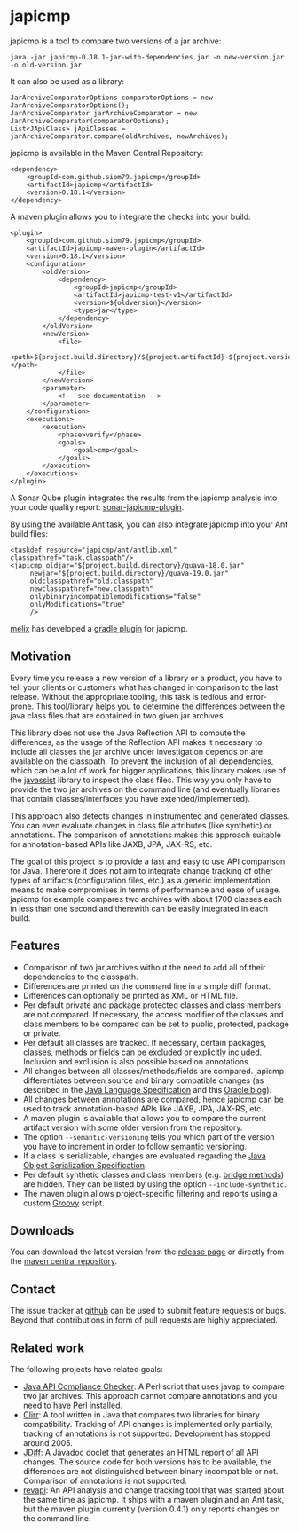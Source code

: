 japicmp
=======

japicmp is a tool to compare two versions of a jar archive:

	java -jar japicmp-0.18.1-jar-with-dependencies.jar -n new-version.jar -o old-version.jar

It can also be used as a library:

	JarArchiveComparatorOptions comparatorOptions = new JarArchiveComparatorOptions();
	JarArchiveComparator jarArchiveComparator = new JarArchiveComparator(comparatorOptions);
	List<JApiClass> jApiClasses = jarArchiveComparator.compare(oldArchives, newArchives);

japicmp is available in the Maven Central Repository:

	<dependency>
		<groupId>com.github.siom79.japicmp</groupId>
		<artifactId>japicmp</artifactId>
		<version>0.18.1</version>
	</dependency>

A maven plugin allows you to integrate the checks into your build:

```
<plugin>
	<groupId>com.github.siom79.japicmp</groupId>
	<artifactId>japicmp-maven-plugin</artifactId>
	<version>0.18.1</version>
	<configuration>
		<oldVersion>
			<dependency>
				<groupId>japicmp</groupId>
				<artifactId>japicmp-test-v1</artifactId>
				<version>${oldversion}</version>
				<type>jar</type>
			</dependency>
		</oldVersion>
		<newVersion>
			<file>
				<path>${project.build.directory}/${project.artifactId}-${project.version}.${project.packaging}</path>
			</file>
		</newVersion>
		<parameter>
			<!-- see documentation -->
		</parameter>
	</configuration>
	<executions>
		<execution>
			<phase>verify</phase>
			<goals>
				<goal>cmp</goal>
			</goals>
		</execution>
	</executions>
</plugin>
```

A Sonar Qube plugin integrates the results from the japicmp analysis into your code quality report: [sonar-japicmp-plugin](https://github.com/siom79/sonar-japicmp-plugin).

By using the available Ant task, you can also integrate japicmp into your Ant build files:

```
<taskdef resource="japicmp/ant/antlib.xml" classpathref="task.classpath"/>
<japicmp oldjar="${project.build.directory}/guava-18.0.jar"
	 newjar="${project.build.directory}/guava-19.0.jar"
	 oldclasspathref="old.classpath"
	 newclasspathref="new.classpath"
	 onlybinaryincompatiblemodifications="false"
	 onlyModifications="true"
	 />
```

[melix](https://github.com/melix) has developed a [gradle plugin](https://github.com/melix/japicmp-gradle-plugin) for japicmp.

Motivation
----------

Every time you release a new version of a library or a product, you have to tell your clients or customers what
has changed in comparison to the last release. Without the appropriate tooling, this task is tedious and error-prone.
This tool/library helps you to determine the differences between the java class files that are contained in two given
jar archives.

This library does not use the Java Reflection API to compute the differences, as the usage of the Reflection API makes
it necessary to include all classes the jar archive under investigation depends on are available on the classpath.
To prevent the inclusion of all dependencies, which can be a lot of work for bigger applications, this library makes
use of the [javassist](https://www.javassist.org/) library to inspect the class files.
This way you only have to provide the two jar archives on the command line (and eventually libraries that contain
classes/interfaces you have extended/implemented).

This approach also detects changes in instrumented and generated classes. You can even evaluate changes in class file attributes (like synthetic) or annotations.
The comparison of annotations makes this approach suitable for annotation-based APIs like JAXB, JPA, JAX-RS, etc.


The goal of this project is to provide a fast and easy to use API comparison for Java. Therefore it does not aim
to integrate change tracking of other types of artifacts (configuration files, etc.) as a generic implementation means
to make compromises in terms of performance and ease of usage. japicmp for example compares two archives with about 1700 classes each
in less than one second and therewith can be easily integrated in each build.

Features
--------

* Comparison of two jar archives without the need to add all of their dependencies to the classpath.
* Differences are printed on the command line in a simple diff format.
* Differences can optionally be printed as XML or HTML file.
* Per default private and package protected classes and class members are not compared. If necessary, the access modifier of the classes and class members to be
  compared can be set to public, protected, package or private.
* Per default all classes are tracked. If necessary, certain packages, classes, methods or fields can be excluded or explicitly included. Inclusion and exclusion is also possible based on annotations.
* All changes between all classes/methods/fields are compared. japicmp differentiates between source and binary compatible changes (as described in the [Java Language Specification](http://docs.oracle.com/javase/specs/jls/se7/html/jls-13.html) and this [Oracle blog](https://blogs.oracle.com/darcy/entry/kinds_of_compatibility)).
* All changes between annotations are compared, hence japicmp can be used to track annotation-based APIs like JAXB, JPA, JAX-RS, etc.
* A maven plugin is available that allows you to compare the current artifact version with some older version from the repository.
* The option `--semantic-versioning` tells you which part of the version you have to increment in order to follow [semantic versioning](http://semver.org/).
* If a class is serializable, changes are evaluated regarding the [Java Object Serialization Specification](http://docs.oracle.com/javase/7/docs/platform/serialization/spec/serialTOC.html).
* Per default synthetic classes and class members (e.g. [bridge methods](https://docs.oracle.com/javase/tutorial/java/generics/bridgeMethods.html)) are hidden. They can be listed by using the option `--include-synthetic`.
* The maven plugin allows project-specific filtering and reports using a custom [Groovy](groovy-lang.org) script.

Downloads
---------

You can download the latest version from the [release page](https://github.com/siom79/japicmp/releases) or directly from the [maven central repository](http://search.maven.org/#search%7Cga%7C1%7Ca%3A%22japicmp%22).

Contact
-------

The issue tracker at [github](https://github.com/siom79/japicmp/issues) can be used to submit feature requests or bugs. Beyond that contributions in form of pull requests are highly appreciated.

Related work
------------

The following projects have related goals:

* [Java API Compliance Checker](http://ispras.linuxbase.org/index.php/Java_API_Compliance_Checker): A Perl script that uses javap to compare two jar archives. This approach cannot compare annotations and you need to have Perl installed.
* [Clirr](http://clirr.sourceforge.net/): A tool written in Java that compares two libraries for binary compatibility. Tracking of API changes is implemented only partially, tracking of annotations is not supported. Development has stopped around 2005.
* [JDiff](http://javadiff.sourceforge.net/): A Javadoc doclet that generates an HTML report of all API changes. The source code for both versions has to be available, the differences are not distinguished between binary incompatible or not. Comparison of annotations is not supported.
* [revapi](http://revapi.org/): An API analysis and change tracking tool that was started about the same time as japicmp. It ships with a maven plugin and an Ant task, but the maven plugin currently (version 0.4.1) only reports changes on the command line.
